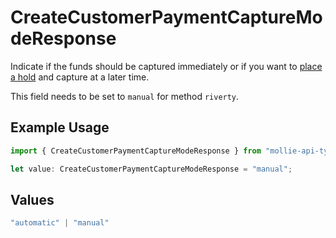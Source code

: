 # CreateCustomerPaymentCaptureModeResponse

Indicate if the funds should be captured immediately or if you want to [place a hold](https://docs.mollie.com/docs/place-a-hold-for-a-payment#/) 
and capture at a later time.

This field needs to be set to `manual` for method `riverty`.

## Example Usage

```typescript
import { CreateCustomerPaymentCaptureModeResponse } from "mollie-api-typescript/models/operations";

let value: CreateCustomerPaymentCaptureModeResponse = "manual";
```

## Values

```typescript
"automatic" | "manual"
```
